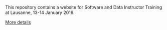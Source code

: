 
This repository contains a website for Software and Data Instructor Training at Lausanne, 13-14 January 2016.

[More details](http://carpentry-instructor-training.github.io/2016-01-13-lausanne/)
